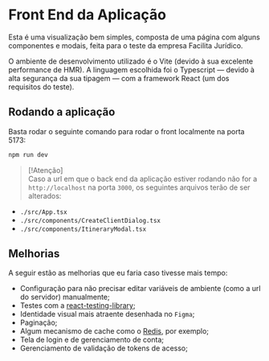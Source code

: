 # Front End da Aplicação

Esta é uma visualização bem simples, composta de uma página com alguns componentes e modais, feita para o teste da empresa Facilita Jurídico.

O ambiente de desenvolvimento utilizado é o Vite (devido à sua excelente performance de HMR). A linguagem escolhida foi o Typescript — devido à alta segurança da sua tipagem — com a framework React (um dos requisitos do teste).

## Rodando a aplicação

Basta rodar o seguinte comando para rodar o front localmente na porta 5173:

```bash
npm run dev
```

> [!Atenção]  
> Caso a url em que o back end da aplicação estiver rodando não for a `http://localhost` na porta `3000`, os seguintes arquivos terão de ser alterados:

- `./src/App.tsx`
- `./src/components/CreateClientDialog.tsx`
- `./src/components/ItineraryModal.tsx`

## Melhorias

A seguir estão as melhorias que eu faria caso tivesse mais tempo:

- Configuração para não precisar editar variáveis de ambiente (como a url do servidor) manualmente;
- Testes com a [react-testing-library](https://testing-library.com/);
- Identidade visual mais atraente desenhada no `Figma`;
- Paginação;
- Algum mecanismo de cache como o [Redis](https://redis.io/), por exemplo;
- Tela de login e de gerenciamento de conta;
- Gerenciamento de validação de tokens de acesso;
